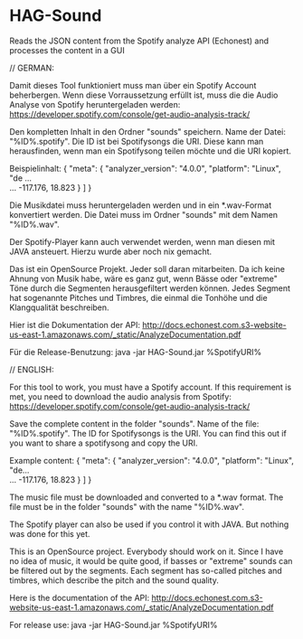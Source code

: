 # HAG-Sound
Reads the JSON content from the Spotify analyze API (Echonest) and processes the content in a GUI

// GERMAN:

Damit dieses Tool funktioniert muss man über ein Spotify Account beherbergen. Wenn diese Vorraussetzung erfüllt ist, muss die die Audio Analyse von Spotify heruntergeladen werden:
https://developer.spotify.com/console/get-audio-analysis-track/

Den kompletten Inhalt in den Ordner "sounds" speichern. Name der Datei: "%ID%.spotify".
Die ID ist bei Spotifysongs die URI. Diese kann man herausfinden, wenn man ein Spotifysong teilen möchte und die URI kopiert.

Beispielinhalt:
{
  "meta": {
    "analyzer_version": "4.0.0",
    "platform": "Linux",
    "de ...  
    ...
        -117.176,
        18.823
    }
  ]
}

Die Musikdatei muss heruntergeladen werden und in ein *.wav-Format konvertiert werden. Die Datei muss im Ordner "sounds" mit dem Namen "%ID%.wav". 

Der Spotify-Player kann auch verwendet werden, wenn man diesen mit JAVA ansteuert. Hierzu wurde aber noch nix gemacht.

Das ist ein OpenSource Projekt. Jeder soll daran mitarbeiten. Da ich keine Ahnung von Musik habe, wäre es ganz gut, wenn Bässe oder "extreme" Töne durch die Segmenten herausgefiltert werden können. Jedes Segment hat sogenannte Pitches und Timbres, die einmal die Tonhöhe und die Klangqualität beschreiben.

Hier ist die Dokumentation der API:
http://docs.echonest.com.s3-website-us-east-1.amazonaws.com/_static/AnalyzeDocumentation.pdf


Für die Release-Benutzung: 
 java -jar HAG-Sound.jar %SpotifyURI%




// ENGLISH:

For this tool to work, you must have a Spotify account. If this requirement is met, you need to download the audio analysis from Spotify:
https://developer.spotify.com/console/get-audio-analysis-track/

Save the complete content in the folder "sounds". Name of the file: "%ID%.spotify".
The ID for Spotifysongs is the URI. You can find this out if you want to share a spotifysong and copy the URI.

Example content:
{
  "meta": {
    "analyzer_version": "4.0.0",
    "platform": "Linux",
    "de...  
    ...
        -117.176,
        18.823
    }
  ]
}

The music file must be downloaded and converted to a *.wav format. The file must be in the folder "sounds" with the name "%ID%.wav". 

The Spotify player can also be used if you control it with JAVA. But nothing was done for this yet.

This is an OpenSource project. Everybody should work on it. Since I have no idea of music, it would be quite good, if basses or "extreme" sounds can be filtered out by the segments. Each segment has so-called pitches and timbres, which describe the pitch and the sound quality.

Here is the documentation of the API:
http://docs.echonest.com.s3-website-us-east-1.amazonaws.com/_static/AnalyzeDocumentation.pdf 


For release use: 
 java -jar HAG-Sound.jar %SpotifyURI%
